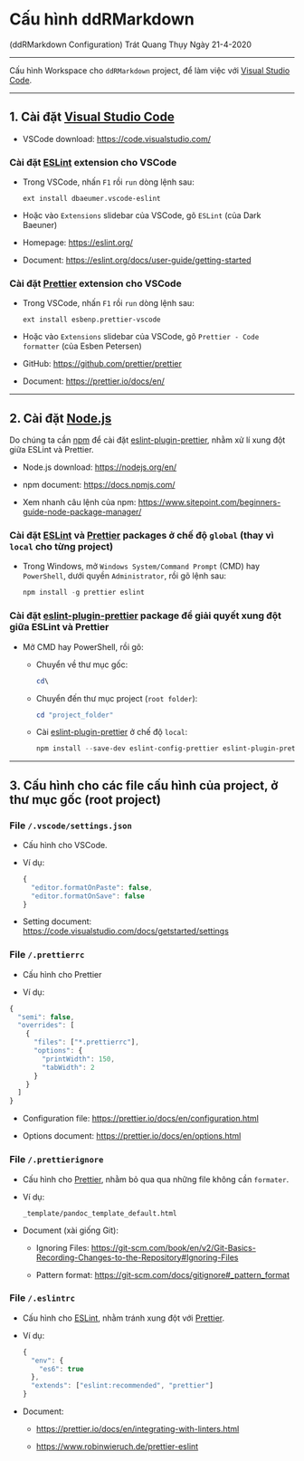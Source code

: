# **Cấu hình ddRMarkdown**

(ddRMarkdown Configuration)
Trát Quang Thụy
Ngày 21-4-2020

---

Cấu hình Workspace cho `ddRMarkdown` project, để làm việc với [Visual Studio Code](https://code.visualstudio.com/).

---

## **1.** Cài đặt [Visual Studio Code](https://code.visualstudio.com/)

- VSCode download: <https://code.visualstudio.com/>

### Cài đặt [ESLint](https://eslint.org/) extension cho VSCode

- Trong VSCode, nhấn `F1` rồi `run` dòng lệnh sau:

  ```shell
  ext install dbaeumer.vscode-eslint
  ```

- Hoặc vào `Extensions` slidebar của VSCode, gõ `ESLint` (của Dark Baeuner)

- Homepage: <https://eslint.org/>

- Document: <https://eslint.org/docs/user-guide/getting-started>

### Cài đặt [Prettier](https://github.com/prettier/prettier) extension cho VSCode

- Trong VSCode, nhấn `F1` rồi `run` dòng lệnh sau:

  ```shell
  ext install esbenp.prettier-vscode
  ```

- Hoặc vào `Extensions` slidebar của VSCode, gõ `Prettier - Code formatter` (của Esben Petersen)

- GitHub: <https://github.com/prettier/prettier>

- Document: <https://prettier.io/docs/en/>

---

## **2.** Cài đặt [Node.js](https://nodejs.org/en/)

Do chúng ta cần [npm](https://www.npmjs.com/) để cài đặt [eslint-plugin-prettier](https://github.com/prettier/eslint-config-prettier), nhằm xử lí xung đột giữa ESLint và Prettier.

- Node.js download: <https://nodejs.org/en/>

- npm document: <https://docs.npmjs.com/>

- Xem nhanh câu lệnh của npm: <https://www.sitepoint.com/beginners-guide-node-package-manager/>

### Cài đặt [ESLint](https://eslint.org/) và [Prettier](https://github.com/prettier/prettier) packages ở chế độ `global` (thay vì `local` cho từng project)

- Trong Windows, mở `Windows System/Command Prompt` (CMD) hay `PowerShell`, dưới quyền `Administrator`, rồi gõ lệnh sau:

  ```PowerShell
  npm install -g prettier eslint
  ```

### Cài đặt [eslint-plugin-prettier](https://github.com/prettier/eslint-config-prettier) package để giải quyết xung đột giữa ESLint và Prettier

- Mở CMD hay PowerShell, rồi gõ:

  - Chuyển về thư mục gốc:

    ```PowerShell
    cd\
    ```

  - Chuyển đến thư mục project (`root folder`):

    ```PowerShell
    cd "project_folder"
    ```

  - Cài [eslint-plugin-prettier](https://github.com/prettier/eslint-config-prettier) ở chế độ `local`:

    ```PowerShell
    npm install --save-dev eslint-config-prettier eslint-plugin-prettier
    ```

---

## **3.** Cấu hình cho các file cấu hình của project, ở thư mục gốc (root project)

### File `/.vscode/settings.json`

- Cấu hình cho VSCode.

- Ví dụ:

  ```javascript
  {
    "editor.formatOnPaste": false,
    "editor.formatOnSave": false
  }
  ```

- Setting document: <https://code.visualstudio.com/docs/getstarted/settings>

### File `/.prettierrc`

- Cấu hình cho Prettier

- Ví dụ:

```javascript
{
  "semi": false,
  "overrides": [
    {
      "files": ["*.prettierrc"],
      "options": {
        "printWidth": 150,
        "tabWidth": 2
      }
    }
  ]
}
```

- Configuration file: <https://prettier.io/docs/en/configuration.html>

- Options document: <https://prettier.io/docs/en/options.html>

### File `/.prettierignore`

- Cấu hình cho [Prettier](https://github.com/prettier/prettier), nhằm bỏ qua qua những file không cần `formater`.

- Ví dụ:

  ```text
  _template/pandoc_template_default.html
  ```

- Document (xài giống Git):

  - Ignoring Files: <https://git-scm.com/book/en/v2/Git-Basics-Recording-Changes-to-the-Repository#Ignoring-Files>

  - Pattern format: <https://git-scm.com/docs/gitignore#_pattern_format>

### File `/.eslintrc`

- Cấu hình cho [ESLint](https://eslint.org/), nhằm tránh xung đột với [Prettier](https://github.com/prettier/prettier).

- Ví dụ:

  ```javascript
  {
    "env": {
      "es6": true
    },
    "extends": ["eslint:recommended", "prettier"]
  }
  ```

- Document:

  - <https://prettier.io/docs/en/integrating-with-linters.html>

  - <https://www.robinwieruch.de/prettier-eslint>
